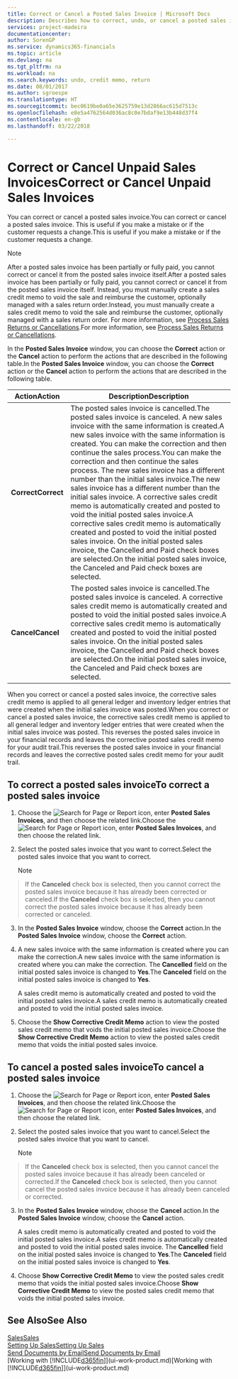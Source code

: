 ```yaml
---
title: Correct or Cancel a Posted Sales Invoice | Microsoft Docs
description: Describes how to correct, undo, or cancel a posted sales invoice and apply a sales credit memo.
services: project-madeira
documentationcenter: 
author: SorenGP
ms.service: dynamics365-financials
ms.topic: article
ms.devlang: na
ms.tgt_pltfrm: na
ms.workload: na
ms.search.keywords: undo, credit memo, return
ms.date: 08/01/2017
ms.author: sgroespe
ms.translationtype: HT
ms.sourcegitcommit: bec0619be0a65e3625759e13d2866ac615d7513c
ms.openlocfilehash: e8e5a4762564d036ac8c0e7bdaf9e13b448d37f4
ms.contentlocale: en-gb
ms.lasthandoff: 03/22/2018

---
```

# <a name="correct-or-cancel-unpaid-sales-invoices"></a><span data-ttu-id="60c4a-103">Correct or Cancel Unpaid Sales Invoices</span><span class="sxs-lookup"><span data-stu-id="60c4a-103">Correct or Cancel Unpaid Sales Invoices</span></span>
<span data-ttu-id="60c4a-104">You can correct or cancel a posted sales invoice.</span><span class="sxs-lookup"><span data-stu-id="60c4a-104">You can correct or cancel a posted sales invoice.</span></span> <span data-ttu-id="60c4a-105">This is useful if you make a mistake or if the customer requests a change.</span><span class="sxs-lookup"><span data-stu-id="60c4a-105">This is useful if you make a mistake or if the customer requests a change.</span></span>

> [!NOTE]  
>   <span data-ttu-id="60c4a-106">After a posted sales invoice has been partially or fully paid, you cannot correct or cancel it from the posted sales invoice itself.</span><span class="sxs-lookup"><span data-stu-id="60c4a-106">After a posted sales invoice has been partially or fully paid, you cannot correct or cancel it from the posted sales invoice itself.</span></span> <span data-ttu-id="60c4a-107">Instead, you must manually create a sales credit memo to void the sale and reimburse the customer, optionally managed with a sales return order.</span><span class="sxs-lookup"><span data-stu-id="60c4a-107">Instead, you must manually create a sales credit memo to void the sale and reimburse the customer, optionally managed with a sales return order.</span></span> <span data-ttu-id="60c4a-108">For more information, see [Process Sales Returns or Cancellations](sales-how-process-sales-returns-cancellations.md).</span><span class="sxs-lookup"><span data-stu-id="60c4a-108">For more information, see [Process Sales Returns or Cancellations](sales-how-process-sales-returns-cancellations.md).</span></span>

<span data-ttu-id="60c4a-109">In the **Posted Sales Invoice** window, you can choose the **Correct** action or the **Cancel** action to perform the actions that are described in the following table.</span><span class="sxs-lookup"><span data-stu-id="60c4a-109">In the **Posted Sales Invoice** window, you can choose the **Correct** action or the **Cancel** action to perform the actions that are described in the following table.</span></span>

| <span data-ttu-id="60c4a-110">Action</span><span class="sxs-lookup"><span data-stu-id="60c4a-110">Action</span></span> | <span data-ttu-id="60c4a-111">Description</span><span class="sxs-lookup"><span data-stu-id="60c4a-111">Description</span></span> |
| --- | --- |
| <span data-ttu-id="60c4a-112">**Correct**</span><span class="sxs-lookup"><span data-stu-id="60c4a-112">**Correct**</span></span> |<span data-ttu-id="60c4a-113">The posted sales invoice is cancelled.</span><span class="sxs-lookup"><span data-stu-id="60c4a-113">The posted sales invoice is canceled.</span></span> <span data-ttu-id="60c4a-114">A new sales invoice with the same information is created.</span><span class="sxs-lookup"><span data-stu-id="60c4a-114">A new sales invoice with the same information is created.</span></span> <span data-ttu-id="60c4a-115">You can make the correction and then continue the sales process.</span><span class="sxs-lookup"><span data-stu-id="60c4a-115">You can make the correction and then continue the sales process.</span></span> <span data-ttu-id="60c4a-116">The new sales invoice has a different number than the initial sales invoice.</span><span class="sxs-lookup"><span data-stu-id="60c4a-116">The new sales invoice has a different number than the initial sales invoice.</span></span> <span data-ttu-id="60c4a-117">A corrective sales credit memo is automatically created and posted to void the initial posted sales invoice.</span><span class="sxs-lookup"><span data-stu-id="60c4a-117">A corrective sales credit memo is automatically created and posted to void the initial posted sales invoice.</span></span> <span data-ttu-id="60c4a-118">On the initial posted sales invoice, the Cancelled and Paid check boxes are selected.</span><span class="sxs-lookup"><span data-stu-id="60c4a-118">On the initial posted sales invoice, the Canceled and Paid check boxes are selected.</span></span> |
| <span data-ttu-id="60c4a-119">**Cancel**</span><span class="sxs-lookup"><span data-stu-id="60c4a-119">**Cancel**</span></span> |<span data-ttu-id="60c4a-120">The posted sales invoice is cancelled.</span><span class="sxs-lookup"><span data-stu-id="60c4a-120">The posted sales invoice is canceled.</span></span> <span data-ttu-id="60c4a-121">A corrective sales credit memo is automatically created and posted to void the initial posted sales invoice.</span><span class="sxs-lookup"><span data-stu-id="60c4a-121">A corrective sales credit memo is automatically created and posted to void the initial posted sales invoice.</span></span> <span data-ttu-id="60c4a-122">On the initial posted sales invoice, the Cancelled and Paid check boxes are selected.</span><span class="sxs-lookup"><span data-stu-id="60c4a-122">On the initial posted sales invoice, the Canceled and Paid check boxes are selected.</span></span> |

<span data-ttu-id="60c4a-123">When you correct or cancel a posted sales invoice, the corrective sales credit memo is applied to all general ledger and inventory ledger entries that were created when the initial sales invoice was posted.</span><span class="sxs-lookup"><span data-stu-id="60c4a-123">When you correct or cancel a posted sales invoice, the corrective sales credit memo is applied to all general ledger and inventory ledger entries that were created when the initial sales invoice was posted.</span></span> <span data-ttu-id="60c4a-124">This reverses the posted sales invoice in your financial records and leaves the corrective posted sales credit memo for your audit trail.</span><span class="sxs-lookup"><span data-stu-id="60c4a-124">This reverses the posted sales invoice in your financial records and leaves the corrective posted sales credit memo for your audit trail.</span></span>

## <a name="to-correct-a-posted-sales-invoice"></a><span data-ttu-id="60c4a-125">To correct a posted sales invoice</span><span class="sxs-lookup"><span data-stu-id="60c4a-125">To correct a posted sales invoice</span></span>
1. <span data-ttu-id="60c4a-126">Choose the ![Search for Page or Report](media/ui-search/search_small.png "Search for Page or Report icon") icon, enter **Posted Sales Invoices**, and then choose the related link.</span><span class="sxs-lookup"><span data-stu-id="60c4a-126">Choose the ![Search for Page or Report](media/ui-search/search_small.png "Search for Page or Report icon") icon, enter **Posted Sales Invoices**, and then choose the related link.</span></span>  
2. <span data-ttu-id="60c4a-127">Select the posted sales invoice that you want to correct.</span><span class="sxs-lookup"><span data-stu-id="60c4a-127">Select the posted sales invoice that you want to correct.</span></span>

    > [!NOTE]  
>   <span data-ttu-id="60c4a-128">If the **Canceled** check box is selected, then you cannot correct the posted sales invoice because it has already been corrected or canceled.</span><span class="sxs-lookup"><span data-stu-id="60c4a-128">If the **Canceled** check box is selected, then you cannot correct the posted sales invoice because it has already been corrected or canceled.</span></span>
3. <span data-ttu-id="60c4a-129">In the **Posted Sales Invoice** window, choose the **Correct** action.</span><span class="sxs-lookup"><span data-stu-id="60c4a-129">In the **Posted Sales Invoice** window, choose the **Correct** action.</span></span>  
4. <span data-ttu-id="60c4a-130">A new sales invoice with the same information is created where you can make the correction.</span><span class="sxs-lookup"><span data-stu-id="60c4a-130">A new sales invoice with the same information is created where you can make the correction.</span></span> <span data-ttu-id="60c4a-131">The **Cancelled** field on the initial posted sales invoice is changed to **Yes**.</span><span class="sxs-lookup"><span data-stu-id="60c4a-131">The **Canceled** field on the initial posted sales invoice is changed to **Yes**.</span></span>

    <span data-ttu-id="60c4a-132">A sales credit memo is automatically created and posted to void the initial posted sales invoice.</span><span class="sxs-lookup"><span data-stu-id="60c4a-132">A sales credit memo is automatically created and posted to void the initial posted sales invoice.</span></span>
5. <span data-ttu-id="60c4a-133">Choose the **Show Corrective Credit Memo** action to view the posted sales credit memo that voids the initial posted sales invoice.</span><span class="sxs-lookup"><span data-stu-id="60c4a-133">Choose the **Show Corrective Credit Memo** action to view the posted sales credit memo that voids the initial posted sales invoice.</span></span>

## <a name="to-cancel-a-posted-sales-invoice"></a><span data-ttu-id="60c4a-134">To cancel a posted sales invoice</span><span class="sxs-lookup"><span data-stu-id="60c4a-134">To cancel a posted sales invoice</span></span>
1. <span data-ttu-id="60c4a-135">Choose the ![Search for Page or Report](media/ui-search/search_small.png "Search for Page or Report icon") icon, enter **Posted Sales Invoices**, and then choose the related link.</span><span class="sxs-lookup"><span data-stu-id="60c4a-135">Choose the ![Search for Page or Report](media/ui-search/search_small.png "Search for Page or Report icon") icon, enter **Posted Sales Invoices**, and then choose the related link.</span></span>  
2. <span data-ttu-id="60c4a-136">Select the posted sales invoice that you want to cancel.</span><span class="sxs-lookup"><span data-stu-id="60c4a-136">Select the posted sales invoice that you want to cancel.</span></span>

    > [!NOTE]  
>   <span data-ttu-id="60c4a-137">If the **Canceled** check box is selected, then you cannot cancel the posted sales invoice because it has already been canceled or corrected.</span><span class="sxs-lookup"><span data-stu-id="60c4a-137">If the **Canceled** check box is selected, then you cannot cancel the posted sales invoice because it has already been canceled or corrected.</span></span>
3. <span data-ttu-id="60c4a-138">In the **Posted Sales Invoice** window, choose the **Cancel** action.</span><span class="sxs-lookup"><span data-stu-id="60c4a-138">In the **Posted Sales Invoice** window, choose the **Cancel** action.</span></span>

    <span data-ttu-id="60c4a-139">A sales credit memo is automatically created and posted to void the initial posted sales invoice.</span><span class="sxs-lookup"><span data-stu-id="60c4a-139">A sales credit memo is automatically created and posted to void the initial posted sales invoice.</span></span> <span data-ttu-id="60c4a-140">The **Cancelled** field on the initial posted sales invoice is changed to **Yes**.</span><span class="sxs-lookup"><span data-stu-id="60c4a-140">The **Canceled** field on the initial posted sales invoice is changed to **Yes**.</span></span>
4. <span data-ttu-id="60c4a-141">Choose **Show Corrective Credit Memo** to view the posted sales credit memo that voids the initial posted sales invoice.</span><span class="sxs-lookup"><span data-stu-id="60c4a-141">Choose **Show Corrective Credit Memo** to view the posted sales credit memo that voids the initial posted sales invoice.</span></span>

## <a name="see-also"></a><span data-ttu-id="60c4a-142">See Also</span><span class="sxs-lookup"><span data-stu-id="60c4a-142">See Also</span></span>
[<span data-ttu-id="60c4a-143">Sales</span><span class="sxs-lookup"><span data-stu-id="60c4a-143">Sales</span></span>](sales-manage-sales.md)  
[<span data-ttu-id="60c4a-144">Setting Up Sales</span><span class="sxs-lookup"><span data-stu-id="60c4a-144">Setting Up Sales</span></span>](sales-setup-sales.md)  
[<span data-ttu-id="60c4a-145">Send Documents by Email</span><span class="sxs-lookup"><span data-stu-id="60c4a-145">Send Documents by Email</span></span>](ui-how-send-documents-email.md)  
<span data-ttu-id="60c4a-146">[Working with [!INCLUDE[d365fin](includes/d365fin_md.md)]](ui-work-product.md)</span><span class="sxs-lookup"><span data-stu-id="60c4a-146">[Working with [!INCLUDE[d365fin](includes/d365fin_md.md)]](ui-work-product.md)</span></span>

